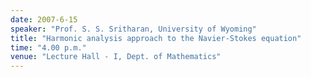 ```yaml
---
date: 2007-6-15
speaker: "Prof. S. S. Sritharan, University of Wyoming"
title: "Harmonic analysis approach to the Navier-Stokes equation"
time: "4.00 p.m." 
venue: "Lecture Hall - I, Dept. of Mathematics"
---
```


